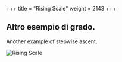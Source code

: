 +++
title = "Rising Scale"
weight = 2143
+++

## Altro esempio di grado.

Another example of stepwise ascent.

![Rising Scale](/img/27DurReg.jpg)
